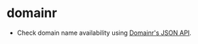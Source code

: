 domainr
======

* Check domain name availability using [Domainr's JSON API][domainr.api].

[domainr.api]: http://domai.nr/api/docs/json "Domainr's JSON API"
